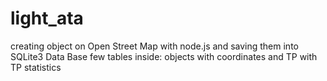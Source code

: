 # light_ata
creating object on Open Street Map with node.js and saving them into SQLite3 Data Base
few tables inside: objects with coordinates and TP with TP statistics
